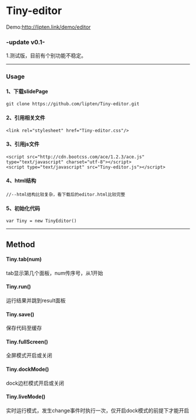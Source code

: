 # Tiny-editor
Demo:http://lipten.link/demo/editor

### -update v0.1-
1.测试版，目前有个别功能不稳定。

-----
### Usage

#### 1、下载slidePage
```
git clone https://github.com/lipten/Tiny-editor.git
```


#### 2、引用相关文件
```
<link rel="stylesheet" href="Tiny-editor.css"/>
```

#### 3、引用js文件
```
<script src="http://cdn.bootcss.com/ace/1.2.3/ace.js" type="text/javascript" charset="utf-8"></script>
<script type="text/javascript" src="Tiny-editor.js"></script>

```

#### 4、html结构
```
//--html结构比较复杂，看下载后的editor.html比较完整
```


#### 5、初始化代码
```
var Tiny = new TinyEditor()
```

-------

## Method

#### Tiny.tab(num)
tab显示第几个面板，num传序号，从1开始

#### Tiny.run()
运行结果并跳到result面板

#### Tiny.save()
保存代码至缓存

#### Tiny.fullScreen()
全屏模式开启或关闭

#### Tiny.dockMode()
dock边栏模式开启或关闭

#### Tiny.liveMode()
实时运行模式，发生change事件时执行一次，仅开启dock模式的前提下才能开启


